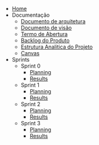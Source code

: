 * [Home](/)
* Documentação
    * [Documento de arquitetura](./pages/documents/Documento_de_Arquitetura.md)
    * [Documento de visão](./pages/documents/Documento_de_Visao.md)
    * [Termo de Abertura](./pages/documents/Termo_de_Abertura.md)
    * [Backlog do Produto](./pages/documents/Product_Backlog.md)
    * [Estrutura Analitica do Projeto](./pages/documents/EAP.md)
    * [Canvas](./pages/documents/Canvas.md)
* Sprints
    *  Sprint 0
        * [Planning](./pages/sprints/sprint0/planning.md)
        * [Results](./pages/sprints/sprint0/result.md)
    *  Sprint 1
        * [Planning](./pages/sprints/sprint1/planning.md)
        * [Results](./pages/sprints/sprint1/result.md)
    *  Sprint 2
        * [Planning](./pages/sprints/sprint2/planning.md)
        * [Results](./pages/sprints/sprint2/result.md)
    *  Sprint 3
        * [Planning](./pages/sprints/sprint3/planning.md)
        * [Results](./pages/sprints/sprint3/result.md)